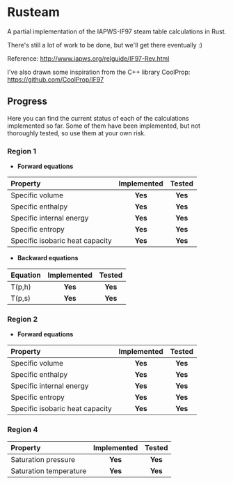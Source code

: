 # Rusteam

A partial implementation of the IAPWS-IF97 steam table calculations in Rust.

There's still a lot of work to be done, but we'll get there eventually :)

Reference: http://www.iapws.org/relguide/IF97-Rev.html

I've also drawn some inspiration from the C++ library CoolProp: https://github.com/CoolProp/IF97

## Progress

Here you can find the current status of each of the calculations implemented so far. Some of them have been implemented, but not thoroughly tested, so use them at your own risk.

### Region 1

- **Forward equations**

| Property | Implemented | Tested |
|:---------|:--------------:|:-------:|
|Specific volume                 |**Yes**| **Yes** |
|Specific enthalpy               |**Yes**| **Yes**|
|Specific internal energy        |**Yes**| **Yes** |
|Specific entropy                |**Yes**| **Yes** |
|Specific isobaric heat capacity |**Yes**| **Yes** |

- **Backward equations**

| Equation | Implemented | Tested |
|:---------|:--------------:|:-------:|
|T(p,h)                 |**Yes**| **Yes** |
|T(p,s)                 |**Yes**| **Yes** |


### Region 2

- **Forward equations**

| Property | Implemented | Tested |
|:---------|:--------------:|:-------:|
|Specific volume                 |**Yes**| **Yes** |
|Specific enthalpy               |**Yes**| **Yes**|
|Specific internal energy        |**Yes**| **Yes** |
|Specific entropy                |**Yes**| **Yes** |
|Specific isobaric heat capacity |**Yes**| **Yes** |

### Region 4

| Property | Implemented | Tested |
|:---------|:--------------:|:-------:|
|Saturation pressure |**Yes**| **Yes** |
|Saturation temperature |**Yes**| **Yes** |



